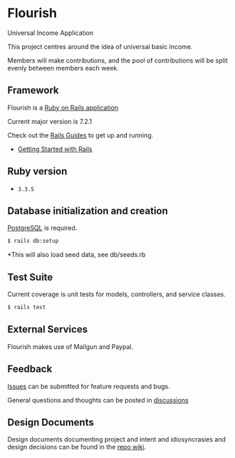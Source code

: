 # Flourish

Universal Income Application

This project centres around the idea of universal basic income.

Members will make contributions, and the pool of contributions will be split evenly between members each week.

## Framework

Flourish is a [Ruby on Rails application](https://rubyonrails.org/)

Current major version is 7.2.1

Check out the [Rails Guides](https://guides.rubyonrails.org/index.html) to get up and running.

- [Getting Started with Rails](https://guides.rubyonrails.org/getting_started.html)

## Ruby version

- `3.3.5`

## Database initialization and creation

[PostgreSQL](https://www.postgresql.org/) is required.

```bash
$ rails db:setup
```

*This will also load seed data, see db/seeds.rb

## Test Suite

Current coverage is unit tests for models, controllers, and service classes.

```bash
$ rails test
```

## External Services

Flourish makes use of Mailgun and Paypal. 

## Feedback

[Issues](https://github.com/cassar/flourish/issues) can be submitted for feature requests and bugs.

General questions and thoughts can be posted in [discussions](https://github.com/cassar/flourish/discussions)

## Design Documents

Design documents documenting project and intent and idiosyncrasies and design decisions can be found in the [repo wiki](https://github.com/cassar/flourish/wiki).

